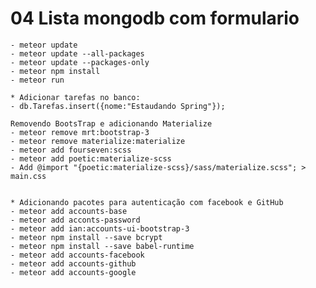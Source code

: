# 04 Lista mongodb com formulario
    - meteor update
    - meteor update --all-packages
    - meteor update --packages-only
    - meteor npm install
    - meteor run

    * Adicionar tarefas no banco:
    - db.Tarefas.insert({nome:"Estaudando Spring"});

    Removendo BootsTrap e adicionando Materialize
    - meteor remove mrt:bootstrap-3
    - meteor remove materialize:materialize
    - meteor add fourseven:scss
    - meteor add poetic:materialize-scss
    - Add @import "{poetic:materialize-scss}/sass/materialize.scss"; > main.css


    * Adicionando pacotes para autenticação com facebook e GitHub
    - meteor add accounts-base
    - meteor add acconts-password
    - meteor add ian:accounts-ui-bootstrap-3
    - meteor npm install --save bcrypt
    - meteor npm install --save babel-runtime
    - meteor add accounts-facebook
    - meteor add accounts-github
    - meteor add accounts-google